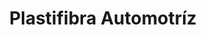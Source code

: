 ---
title: "Plastifibra Automotríz"
url: /barrios-unidos/plastifibra-automotriz/
shop: piezas de automóviles
---